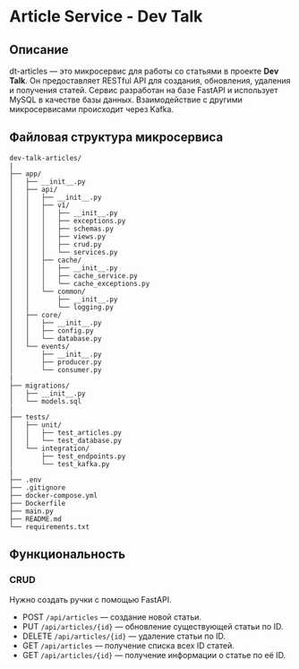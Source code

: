 # Article Service - Dev Talk

## Описание

dt-articles — это микросервис для работы со статьями в проекте **Dev Talk**. Он предоставляет RESTful API для создания, обновления, удаления и получения статей. Сервис разработан на базе FastAPI и использует MySQL в качестве базы данных. Взаимодействие с другими микросервисами происходит через Kafka.

## Файловая структура микросервиса

```
dev-talk-articles/
|
├── app/
│   ├── __init__.py
│   ├── api/
│   │   ├── __init__.py
│   │   ├── v1/
│   │   │   ├── __init__.py
│   │   │   ├── exceptions.py
│   │   │   ├── schemas.py
│   │   │   ├── views.py
│   │   │   ├── crud.py
│   │   │   └── services.py
│   │   ├── cache/
│   │   │   ├── __init__.py
│   │   │   ├── cache_service.py
│   │   │   └── cache_exceptions.py
│   │   └── common/
│   │       ├── __init__.py
│   │       └── logging.py
│   ├── core/
│   │   ├── __init__.py
│   │   ├── config.py
│   │   └── database.py
│   └── events/
│       ├── __init__.py
│       ├── producer.py
│       └── consumer.py
|
├── migrations/
│   ├── __init__.py
│   └── models.sql
|
├── tests/
│   ├── unit/
│   │   ├── test_articles.py
│   │   └── test_database.py
│   └── integration/
│       ├── test_endpoints.py
│       └── test_kafka.py
|
├── .env
├── .gitignore
├── docker-compose.yml
├── Dockerfile
├── main.py
├── README.md
└── requirements.txt
```

## Функциональность

### CRUD

Нужно создать ручки с помощью FastAPI.

- POST `/api/articles` — создание новой статьи.
- PUT `/api/articles/{id}` — обновление существующей статьи по ID.
- DELETE `/api/articles/{id}` — удаление статьи по ID.
- GET `/api/articles` — получение списка всех ID статей.
- GET `/api/articles/{id}` — получение информации о статье по её ID.
